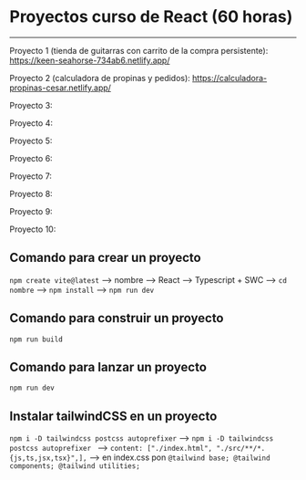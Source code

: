 # Proyectos curso de React (60 horas)

---

Proyecto 1 (tienda de guitarras con carrito de la compra persistente): https://keen-seahorse-734ab6.netlify.app/

Proyecto 2 (calculadora de propinas y pedidos): https://calculadora-propinas-cesar.netlify.app/

Proyecto 3:

Proyecto 4:

Proyecto 5:

Proyecto 6:

Proyecto 7:

Proyecto 8:

Proyecto 9:

Proyecto 10:

## Comando para crear un proyecto
``` npm create vite@latest ``` --> nombre --> React --> Typescript + SWC --> ```cd nombre``` --> ```npm install``` --> ```npm run dev```

## Comando para construir un proyecto
``` npm run build ```

## Comando para lanzar un proyecto
``` npm run dev ```

## Instalar tailwindCSS en un proyecto
```npm i -D tailwindcss postcss autoprefixer``` --> ``` npm i -D tailwindcss postcss autoprefixer  ``` --> ```content: ["./index.html", "./src/**/*.{js,ts,jsx,tsx}",],``` --> en index.css pon ```@tailwind base;
@tailwind components;
@tailwind utilities;```

